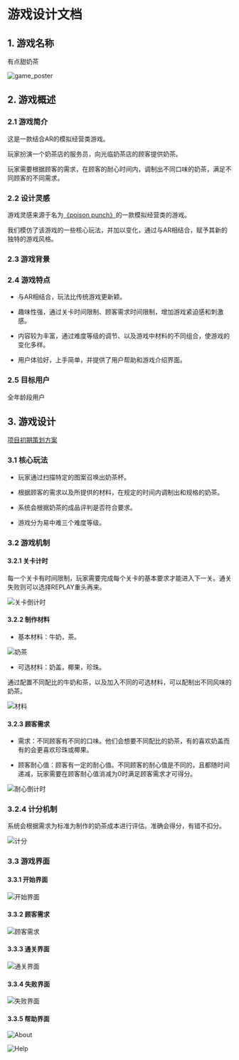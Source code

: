# 游戏设计文档

## 1. 游戏名称

有点甜奶茶

![game_poster](../image/design/game_poster.png)

## 2. 游戏概述

### 2.1 游戏简介

这是一款结合AR的模拟经营类游戏。 

玩家扮演一个奶茶店的服务员，向光临奶茶店的顾客提供奶茶。

玩家需要根据顾客的需求，在顾客的耐心时间内，调制出不同口味的奶茶，满足不同顾客的不同需求。

### 2.2 设计灵感

游戏灵感来源于名为[《poison punch》](https://itunes.apple.com/cn/app/%E6%A2%A6%E5%B9%BB%E8%8D%AF%E5%89%82-potion-punch/id1059695084?mt=8)的一款模拟经营类的游戏。

我们模仿了该游戏的一些核心玩法，并加以变化，通过与AR相结合，赋予其新的独特的游戏风格。

### 2.3 游戏背景



### 2.4 游戏特点

* 与AR相结合，玩法比传统游戏更新颖。

* 趣味性强，通过关卡时间限制、顾客需求时间限制，增加游戏紧迫感和刺激感。

* 内容较为丰富，通过难度等级的调节、以及游戏中材料的不同组合，使游戏的变化多样。

* 用户体验好，上手简单，并提供了用户帮助和游戏介绍界面。

### 2.5 目标用户

全年龄段用户

## 3. 游戏设计

[项目初期策划方案](https://github.com/sysu-milktea-team/Document/blob/master/%E6%9C%89%E7%82%B9%E7%94%9C%E5%A5%B6%E8%8C%B6%20%E7%AD%96%E5%88%92%E6%96%87%E6%A1%88(1).md)

### 3.1 核心玩法

* 玩家通过扫描特定的图案召唤出奶茶杯。

* 根据顾客的需求以及所提供的材料，在规定的时间内调制出和规格的奶茶。

* 系统会根据奶茶的成品评判是否符合要求。

* 游戏分为易中难三个难度等级。

### 3.2 游戏机制

#### 3.2.1 关卡计时

每一个关卡有时间限制，玩家需要完成每个关卡的基本要求才能进入下一关。通关失败则可以选择REPLAY重头再来。

![关卡倒计时](../image/design/count-down-1.png)

#### 3.2.2 制作材料

* 基本材料：牛奶，茶。

![奶茶](../image/design/milk-tea.png)

* 可选材料：奶盖，椰果，珍珠。

通过配置不同配比的牛奶和茶，以及加入不同的可选材料，可以配制出不同风味的奶茶。

![材料](../image/design/cailiao.png)

#### 3.2.3 顾客需求

* 需求：不同顾客有不同的口味。他们会想要不同配比的奶茶，有的喜欢奶盖而有的会更喜欢珍珠或椰果。

* 顾客耐心值：顾客有一定的耐心值。不同顾客的耐心值是不同的，且都随时间递减，玩家需要在顾客耐心值消减为0时满足顾客需求才可得分。

![耐心倒计时](../image/design/count-down-2.png)

### 3.2.4 计分机制

系统会根据需求为标准为制作的奶茶成本进行评估。准确会得分，有错不扣分。

![计分](../image/design/scores.png)

### 3.3 游戏界面

#### 3.3.1 开始界面

![开始界面](../image/design/start.png)

#### 3.3.2 顾客需求

![顾客需求](../image/design/play.png)

#### 3.3.3 通关界面

![通关界面](../image/design/success.png)

#### 3.3.4 失败界面

![失败界面](../image/design/fail.png)

#### 3.3.5 帮助界面

![About](../image/design/about.png)

![Help](../image/design/help.png)
